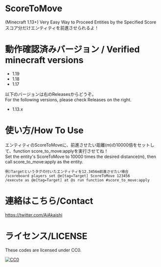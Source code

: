 # ScoreToMove
(Minecraft 1.13+) Very Easy Way to Proceed Entities by the Specified Score  
スコア分だけエンティティを前進させられるよ！

# 動作確認済みバージョン / Verified minecraft versions

- 1.19
- 1.18
- 1.17

以下のバージョンは右のReleasesからどうぞ。  
For the following versions, please check Releases on the right.

- 1.13.x

# 使い方/How To Use

エンティティのScoreToMoveに、前進させたい距離(m)の10000倍をセットして、function score_to_move:applyを実行させてね！  
Set the entity's ScoreToMove to 10000 times the desired distance(m), then call score_to_move:apply as the entity.

```
例)Targetというタグの付いたエンティティを12.3456m前進させたい場合  
/scoreboard players set @e[tag=Target] ScoreToMove 123456  
/execute as @e[tag=Target] at @s run function #score_to_move:apply
```

# 連絡はこちら/Contact

https://twitter.com/AiAkaishi

# ライセンス/LICENSE

These codes are licensed under CC0.

[![CC0](http://i.creativecommons.org/p/zero/1.0/88x31.png "CC0")](http://creativecommons.org/publicdomain/zero/1.0/deed.ja)
